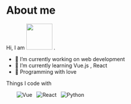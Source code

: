 # About me


Hi, I am <img src="https://raw.githubusercontent.com/lllyin/assets/master/images/lyin_text_white2.png" width="70" height="auto" /> .



 - 🍰 I’m currently working on web development
 - 🌈 I’m currently learning Vue.js , React
 - 🌸 Programming with love

Things I code with

&nbsp;&nbsp;&nbsp;&nbsp;&nbsp;&nbsp;
![Vue](https://img.shields.io/badge/-Vue-4fc08d?style=flat&logo=Vue.js&logoColor=fff)
&nbsp;
![React](https://img.shields.io/badge/-React-45b8d8?style=flat&logo=react&logoColor=white)
&nbsp;
![Python](https://img.shields.io/badge/-Python-3e74a2?style=flat&logo=Python&logoColor=fff)

